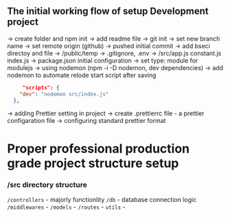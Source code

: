 ## The initial working flow of setup Development project
-> create folder and npm init
-> add readme file
-> git init -> set new branch name
-> set remote origin (github)
-> pushed initial commit
-> add bseci directoy and file
	-> /public/temp
	-> .gitignore, .env
	-> /src/app.js constant.js index.js
-> package.json initial configuration
	-> set type: module for modulejs
    -> using nodemon (npm -i -D nodemon, dev dependencies)
    -> add nodemon to automate relode start script after saving
```json
     "scripts": {
    "dev": "nodemon src/index.js"
  },
```
-> adding Prettier setting in project
    -> create .prettierrc file - a prettier configaration file
    -> configuring standard prettier format


# Proper professional production grade project structure setup
### /src directory structure

`/controllers`  - majorly functionlity 
`/db`           - database connection logic
`/middlewares`  - 
`/models`       - 
`/routes`       -
`utils`         - 
